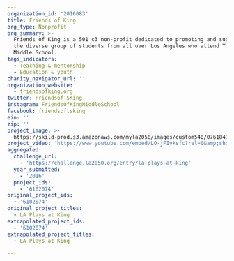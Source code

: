 ```yaml
---
organization_id: '2016083'
title: Friends of King
org_type: Nonprofit
org_summary: >-
  Friends of King is a 501 c3 non-profit dedicated to promoting and supporting
  the diverse group of students from all over Los Angeles who attend T.S. King
  Middle School.
tags_indicators:
  - Teaching & mentorship
  - Education & youth
charity_navigator_url: ''
organization_website:
  - friendsofking.org
twitter: FriendsofTSKing
instagram: FriendsOfKingMiddleSchool
facebook: friendsoftsking
ein: ''
zip: ''
project_image: >-
  https://skild-prod.s3.amazonaws.com/myla2050/images/custom540/0761849894741-team91.jpg
project_video: 'https://www.youtube.com/embed/LO-jFIvksfc?rel=0&amp;showinfo=0'
aggregated:
  challenge_url:
    - 'https://challenge.la2050.org/entry/la-plays-at-king'
  year_submitted:
    - '2016'
  project_ids:
    - '6102074'
original_project_ids:
  - '6102074'
original_project_titles:
  - LA Plays at King
extrapolated_project_ids:
  - '6102074'
extrapolated_project_titles:
  - LA Plays at King

---
```

